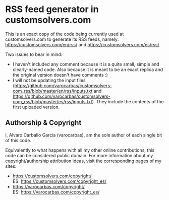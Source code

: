 # RSS feed generator in customsolvers.com

This is an exact copy of the code being currently used at customsolvers.com to generate its RSS feeds, namely: https://customsolvers.com/en/rss/ and https://customsolvers.com/es/rss/.

Two issues to bear in mind:
- I haven't included any comment because it is a quite small, simple and clearly-named code. Also because it is meant to be an exact replica and the original version doesn't have comments :)
- I will not be updating the input files (https://github.com/varocarbas/customsolvers-com_rss/blob/master/en/rss/inputs.txt and https://github.com/varocarbas/customsolvers-com_rss/blob/master/es/rss/inputs.txt). They include the contents of the first uploaded version.

## Authorship & Copyright

I, Alvaro Carballo Garcia (varocarbas), am the sole author of each single bit of this code.

Equivalently to what happens with all my other online contributions, this code can be considered public domain. For more information about my copyright/authorship attribution ideas, visit the corresponding pages of my sites:
- https://customsolvers.com/copyright/<br/> 
ES: https://customsolvers.com/copyright_es/
- https://varocarbas.com/copyright/<br/>
ES: https://varocarbas.com/copyright_es/
